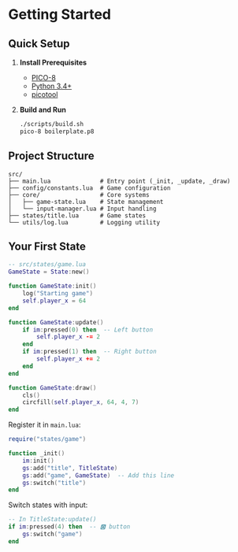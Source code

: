 # Getting Started

## Quick Setup

1. **Install Prerequisites**
   - [PICO-8](https://www.lexaloffle.com/pico-8.php)
   - [Python 3.4+](https://www.python.org/)
   - [picotool](https://github.com/dansanderson/picotool)

2. **Build and Run**
   ```bash
   ./scripts/build.sh
   pico-8 boilerplate.p8
   ```

## Project Structure

```
src/
├── main.lua              # Entry point (_init, _update, _draw)
├── config/constants.lua  # Game configuration
├── core/                 # Core systems
│   ├── game-state.lua    # State management
│   └── input-manager.lua # Input handling
├── states/title.lua      # Game states
└── utils/log.lua         # Logging utility
```

## Your First State

```lua
-- src/states/game.lua
GameState = State:new()

function GameState:init()
    log("Starting game")
    self.player_x = 64
end

function GameState:update()
    if im:pressed(0) then  -- Left button
        self.player_x -= 2
    end
    if im:pressed(1) then  -- Right button
        self.player_x += 2
    end
end

function GameState:draw()
    cls()
    circfill(self.player_x, 64, 4, 7)
end
```

Register it in `main.lua`:
```lua
require("states/game")

function _init()
    im:init()
    gs:add("title", TitleState)
    gs:add("game", GameState)  -- Add this line
    gs:switch("title")
end
```

Switch states with input:
```lua
-- In TitleState:update()
if im:pressed(4) then  -- 🅾️ button
    gs:switch("game")
end
